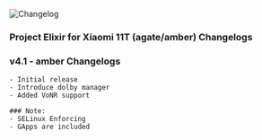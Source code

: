 ![Changelog](https://i.imgur.com/MsgqFFz.png)

### **Project Elixir for Xiaomi 11T (agate/amber) Changelogs**

### v4.1 - amber Changelogs
```
- Initial release
- Introduce dolby manager
- Added VoNR support

### Note: 
- SELinux Enforcing
- GApps are included

